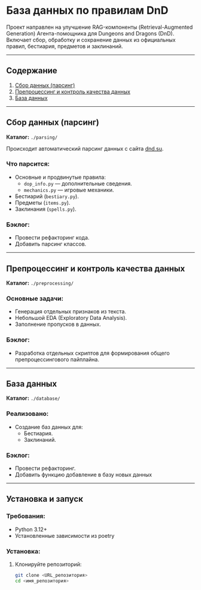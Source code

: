 # База данных по правилам DnD

Проект направлен на улучшение RAG-компоненты (Retrieval-Augmented Generation) Агента-помощника для Dungeons and Dragons (DnD). Включает сбор, обработку и сохранение данных из официальных правил, бестиария, предметов и заклинаний.

---

## Содержание

1. [Сбор данных (парсинг)](#сбор-данных-парсинг)
2. [Препроцессинг и контроль качества данных](#препроцессинг-и-контроль-качества-данных)
3. [База данных](#база-данных)

---

## Сбор данных (парсинг)

**Каталог:** `./parsing/`

Происходит автоматический парсинг данных с сайта [dnd.su](https://dnd.su).  

### Что парсится:
- Основные и продвинутые правила:
  - `dop_info.py` — дополнительные сведения.
  - `mechanics.py` — игровые механики.
- Бестиарий (`bestiary.py`).
- Предметы (`items.py`).
- Заклинания (`spells.py`).

### Бэклог:
- Провести рефакторинг кода.
- Добавить парсинг классов.

---

## Препроцессинг и контроль качества данных

**Каталог:** `./preprocessing/`

### Основные задачи:
- Генерация отдельных признаков из текста.
- Небольшой EDA (Exploratory Data Analysis).
- Заполнение пропусков в данных.

### Бэклог:
- Разработка отдельных скриптов для формирования общего препроцессингового пайплайна.

---

## База данных

**Каталог:** `./database/`

### Реализовано:
- Создание баз данных для:
  - Бестиария.
  - Заклинаний.

### Бэклог:

- Провести рефакторинг.
- Добавить функцию добавление в базу новых данных

---

## Установка и запуск

### Требования:
- Python 3.12+
- Установленные зависимости из poetry

### Установка:
1. Клонируйте репозиторий:
   ```bash
   git clone <URL_репозитория>
   cd <имя_репозитория>
